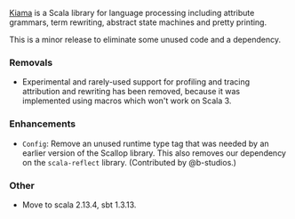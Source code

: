 [Kiama](https://github.com/inkytonik/kiama) is a Scala library for language processing including attribute grammars, term rewriting, abstract state machines and pretty printing.

This is a minor release to eliminate some unused code and a dependency.

### Removals

* Experimental and rarely-used support for profiling and tracing attribution and rewriting has been removed, because it was implemented using macros which won't work on Scala 3.

### Enhancements

* `Config`: Remove an unused runtime type tag that was needed by an earlier version of the Scallop library. This also removes our dependency on the `scala-reflect` library. (Contributed by @b-studios.)

### Other

* Move to scala 2.13.4, sbt 1.3.13.
